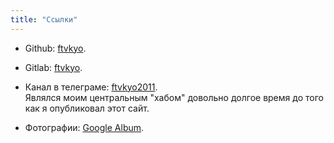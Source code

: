 ```yaml
---
title: "Ссылки"
---
```


- Github: [ftvkyo](https://github.com/ftvkyo).
- Gitlab: [ftvkyo](https://gitlab.com/ftvkyo).

- Канал в телеграме: [ftvkyo2011](https://t.me/s/ftvkyo2011).<br>
  Являлся моим центральным "хабом" довольно долгое время до того как я опубликовал этот сайт.

- Фотографии: [Google Album](https://photos.app.goo.gl/H7bp4sdnDGMxJViMA).<br>
